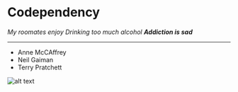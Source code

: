 # Codependency

*My roomates enjoy*
*Drinking too much alcohol*
***Addiction is sad***

---

+ Anne McCAffrey
+ Neil Gaiman
+ Terry Pratchett

![alt text](http://s2.quickmeme.com/img/c2/c2276599665884987a28c4bca08616e6dd2d82cbdc9f9d84ce3ef7c53557e74e.jpg)
